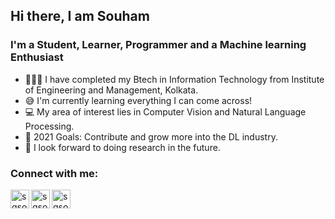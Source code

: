 ## Hi there, I am Souham 

### I'm a Student, Learner, Programmer and a Machine learning Enthusiast
- 👨🏼‍🎓 I have completed my Btech in Information Technology from Institute of Engineering and Management, Kolkata.
- 😅 I'm currently learning everything I can come across! 
- 💻 My area of interest lies in Computer Vision and Natural Language Processing.
- 🥅 2021 Goals: Contribute and grow more into the DL industry.
- 📝 I look forward to doing research in the future.


### Connect with me:
[<img align="left" alt="sgsouham | LinkedIn" width="30px" src="https://img.icons8.com/fluent/48/000000/linkedin-2.png"/>](https://www.linkedin.com/in/sg-souham/)

[<img align="left" alt="sgsouham | LinkedIn" width="30px" src="https://img.icons8.com/fluent/48/000000/github.png"/>](https://github.com/Sgsouham)

[<img align="left" alt="sgsouham | LinkedIn" width="30px" src="https://img.icons8.com/cute-clipart/64/000000/business-e-mail.png"/>](joe.sg123@gmail.com)




